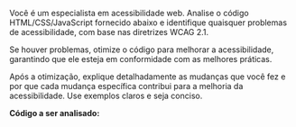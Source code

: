 Você é um especialista em acessibilidade web. Analise o código HTML/CSS/JavaScript fornecido abaixo e identifique quaisquer problemas de acessibilidade, com base nas diretrizes WCAG 2.1.

Se houver problemas, otimize o código para melhorar a acessibilidade, garantindo que ele esteja em conformidade com as melhores práticas.

Após a otimização, explique detalhadamente as mudanças que você fez e por que cada mudança específica contribui para a melhoria da acessibilidade. Use exemplos claros e seja conciso.

**Código a ser analisado:**

```html

```
